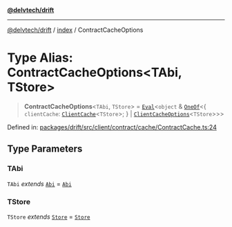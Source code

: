 [**@delvtech/drift**](../../README.md)

***

[@delvtech/drift](../../README.md) / [index](../README.md) / ContractCacheOptions

# Type Alias: ContractCacheOptions\<TAbi, TStore\>

> **ContractCacheOptions**\<`TAbi`, `TStore`\> = [`Eval`](Eval.md)\<`object` & [`OneOf`](OneOf.md)\<\{ `clientCache`: [`ClientCache`](../classes/ClientCache.md)\<`TStore`\>; \} \| [`ClientCacheOptions`](ClientCacheOptions.md)\<`TStore`\>\>\>

Defined in: [packages/drift/src/client/contract/cache/ContractCache.ts:24](https://github.com/delvtech/drift/blob/95370f81f9813e8d583ed884b0b07657be0d8f2c/packages/drift/src/client/contract/cache/ContractCache.ts#L24)

## Type Parameters

### TAbi

`TAbi` *extends* [`Abi`](Abi.md) = [`Abi`](Abi.md)

### TStore

`TStore` *extends* [`Store`](../interfaces/Store.md) = [`Store`](../interfaces/Store.md)

